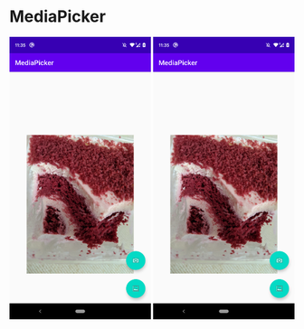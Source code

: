 # MediaPicker


<img src="https://github.com/datanapps/MediaPicker/blob/master/screens/screen_2.png" height="500" width="250"> 
<img src="https://github.com/datanapps/MediaPicker/blob/master/screens/screen_2.png" height="500" width="250"> 
